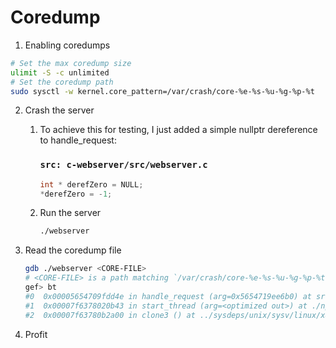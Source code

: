 # Coredump
1. Enabling coredumps
```bash
# Set the max coredump size
ulimit -S -c unlimited
# Set the coredump path
sudo sysctl -w kernel.core_pattern=/var/crash/core-%e-%s-%u-%g-%p-%t
```

2. Crash the server
    1. To achieve this for testing, I just added a simple nullptr dereference to handle_request:
        ### **`src: c-webserver/src/webserver.c`**
        ```c
        int * derefZero = NULL;
        *derefZero = -1;
        ```

    2. Run the server
        ```bash
        ./webserver
        ```

3. Read the coredump file
    ```bash
    gdb ./webserver <CORE-FILE>
    # <CORE-FILE> is a path matching `/var/crash/core-%e-%s-%u-%g-%p-%t` due to how we setup coredumps
    gef> bt
    #0  0x00005654709fdd4e in handle_request (arg=0x5654719ee6b0) at src/webserver.c:85
    #1  0x00007f6378020b43 in start_thread (arg=<optimized out>) at ./nptl/pthread_create.c:442
    #2  0x00007f63780b2a00 in clone3 () at ../sysdeps/unix/sysv/linux/x86_64/clone3.S:81
    ```

4. Profit